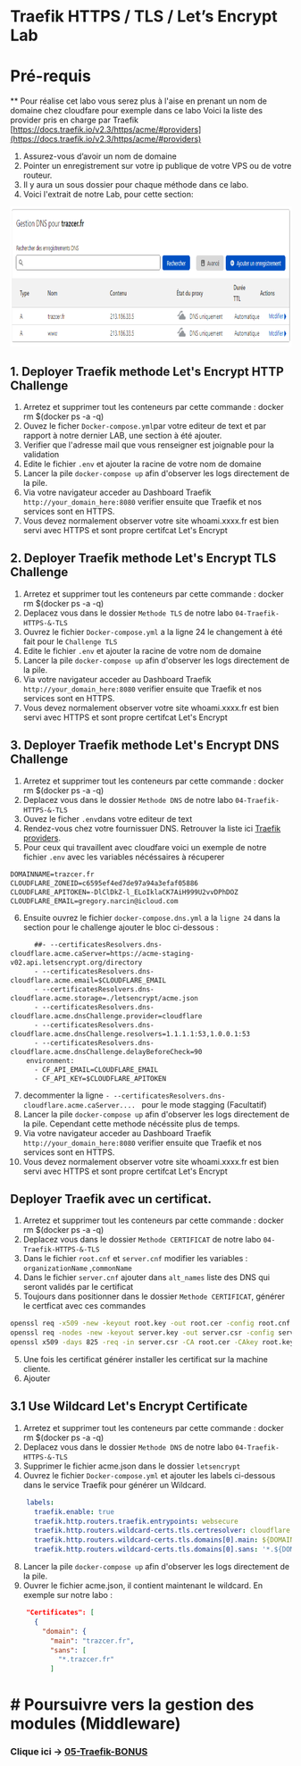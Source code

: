 # Traefik HTTPS / TLS / Let’s Encrypt Lab

# Pré-requis

** Pour réalise cet labo vous serez plus à l'aise en prenant un nom de domaine chez cloudfare pour exemple dans ce labo
Voici la liste des provider pris en charge par Traefik  [https://docs.traefik.io/v2.3/https/acme/#providers](https://docs.traefik.io/v2.3/https/acme/#providers)

1. Assurez-vous d’avoir un nom de domaine
2. Pointer  un enregistrement sur votre ip publique de votre VPS ou de votre routeur.
3. Il y aura un sous dossier pour chaque méthode dans ce labo.
4. Voici l'extrait de notre Lab, pour cette section:


<img src="../img/cloudfare-onglet-dns.png" alt="Traefik DNS" height="250"> 


## 1. Deployer Traefik methode Let's Encrypt HTTP Challenge
1. Arretez et supprimer tout les conteneurs par cette commande : docker rm $(docker ps -a -q)
3. Ouvez le ficher `Docker-compose.yml`par votre editeur de text et par rapport à notre dernier LAB, une section à  été ajouter.
4. Verifier que l'adresse mail que vous renseigner est  joignable pour la validation
5. Edite le fichier `.env` et ajouter la racine de votre nom de domaine 
6. Lancer la pile `docker-compose up` afin d'observer les logs directement de la pile.
7. Via votre navigateur acceder au Dashboard Traefik  `http://your_domain_here:8080` verifier ensuite que Traefik et nos services sont en HTTPS.
8. Vous devez normalement observer votre site whoami.xxxx.fr est bien servi avec HTTPS et sont propre certifcat Let's Encrypt

## 2. Deployer Traefik methode Let's Encrypt TLS Challenge
1. Arretez et supprimer tout les conteneurs par cette commande : docker rm $(docker ps -a -q)
2. Deplacez vous dans le dossier `Methode TLS` de notre labo `04-Traefik-HTTPS-&-TLS`
3. Ouvrez le fichier `Docker-compose.yml` a la ligne 24 le changement à été fait pour le `Challenge TLS`
4. Edite le fichier `.env` et ajouter la racine de votre nom de domaine 
5. Lancer la pile `docker-compose up` afin d'observer les logs directement de la pile.
6. Via votre navigateur acceder au Dashboard Traefik  `http://your_domain_here:8080` verifier ensuite que Traefik et nos services sont en HTTPS.
7. Vous devez normalement observer votre site whoami.xxxx.fr est bien servi avec HTTPS et sont propre certifcat Let's Encrypt

## 3. Deployer Traefik methode Let's Encrypt DNS Challenge
1. Arretez et supprimer tout les conteneurs par cette commande : docker rm $(docker ps -a -q)
2. Deplacez vous dans le dossier `Methode DNS` de notre labo `04-Traefik-HTTPS-&-TLS`
3. Ouvez le ficher `.env`dans votre editeur de text
4. Rendez-vous chez votre fournissuer DNS. Retrouver la liste ici [Traefik providers](https://docs.traefik.io/v2.3/https/acme/#providers). 
5. Pour ceux qui travaillent avec cloudfare voici un exemple de notre fichier `.env` avec les variables nécéssaires à récuperer
````dosini
DOMAINNAME=trazcer.fr
CLOUDFLARE_ZONEID=c6595ef4ed7de97a94a3efaf05886
CLOUDFLARE_APITOKEN=-DlClDkZ-l_ELoIklaCK7AiH999U2vvDPhDOZ
CLOUDFLARE_EMAIL=gregory.narcin@icloud.com
````
6. Ensuite ouvrez le fichier `docker-compose.dns.yml` a la `ligne 24` dans la section pour le challenge ajouter le bloc ci-dessous :
````
      ##- --certificatesResolvers.dns-cloudflare.acme.caServer=https://acme-staging-v02.api.letsencrypt.org/directory 
      - --certificatesResolvers.dns-cloudflare.acme.email=$CLOUDFLARE_EMAIL
      - --certificatesResolvers.dns-cloudflare.acme.storage=./letsencrypt/acme.json
      - --certificatesResolvers.dns-cloudflare.acme.dnsChallenge.provider=cloudflare
      - --certificatesResolvers.dns-cloudflare.acme.dnsChallenge.resolvers=1.1.1.1:53,1.0.0.1:53
      - --certificatesResolvers.dns-cloudflare.acme.dnsChallenge.delayBeforeCheck=90
    environment:
      - CF_API_EMAIL=CLOUDFLARE_EMAIL
      - CF_API_KEY=$CLOUDFLARE_APITOKEN
````
7. decommenter la ligne `- --certificatesResolvers.dns-cloudflare.acme.caServer.... ` pour le mode stagging (Facultatif)
8. Lancer la pile `docker-compose up` afin d'observer les logs directement de la pile. Cependant cette methode nécéssite plus de temps.
9. Via votre navigateur acceder au Dashboard Traefik  `http://your_domain_here:8080` verifier ensuite que Traefik et nos services sont en HTTPS.
10.  Vous devez normalement observer votre site whoami.xxxx.fr est bien servi avec HTTPS et sont propre certifcat Let's Encrypt

## Deployer Traefik avec un certificat.
1. Arretez et supprimer tout les conteneurs par cette commande : docker rm $(docker ps -a -q)
2. Deplacez vous dans le dossier `Methode CERTIFICAT` de notre labo `04-Traefik-HTTPS-&-TLS`
3. Dans le fichier `root.cnf` et `server.cnf` modifier les variables : `organizationName` ,`commonName `
4. Dans le fichier  `server.cnf` ajouter dans `alt_names`  liste des DNS qui seront validés par le certificat
5. Toujours dans positionner dans le dossier `Methode CERTIFICAT`, générer le certficat avec ces commandes
```bash
openssl req -x509 -new -keyout root.key -out root.cer -config root.cnf
openssl req -nodes -new -keyout server.key -out server.csr -config server.cnf
openssl x509 -days 825 -req -in server.csr -CA root.cer -CAkey root.key -set_serial 123 -out server.cer -extfile server.cnf -extensions x509_ext
```

5. Une fois les certificat générer installer les certificat sur la machine cliente.
6. Ajouter 

## 3.1 Use Wildcard Let's Encrypt Certificate
1. Arretez et supprimer tout les conteneurs par cette commande : docker rm $(docker ps -a -q)
2. Deplacez vous dans le dossier `Methode DNS` de notre labo `04-Traefik-HTTPS-&-TLS`
3. Supprimer le fichier acme.json dans le dossier `letsencrypt`
3. Ouvrez le fichier `Docker-compose.yml` et ajouter les labels ci-dessous dans le service Traefik pour générer un Wildcard.
````yml
    labels:
      traefik.enable: true
      traefik.http.routers.traefik.entrypoints: websecure
      traefik.http.routers.wildcard-certs.tls.certresolver: cloudflare
      traefik.http.routers.wildcard-certs.tls.domains[0].main: ${DOMAINNAME}
      traefik.http.routers.wildcard-certs.tls.domains[0].sans: '*.${DOMAINNAME}'
````
8. Lancer la pile `docker-compose up` afin d'observer les logs directement de la pile.
3. Ouvrer le fichier acme.json, il contient maintenant le wildcard. En exemple sur notre labo : 
````json
    "Certificates": [
      {
        "domain": {
          "main": "trazcer.fr",
          "sans": [
            "*.trazcer.fr"
          ]
````

# # Poursuivre vers la gestion des modules (Middleware)

### Clique ici ->  [05-Traefik-BONUS](https://github.com/M0okz/Traefik-Udemy/blob/main/05-Traefik-Modules/traefik-middlewares.md)